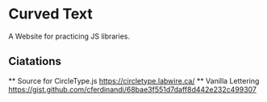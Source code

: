 # Curved Text
A Website for practicing JS libraries.

## Ciatations
** Source for CircleType.js https://circletype.labwire.ca/
** Vanilla Lettering https://gist.github.com/cferdinandi/68bae3f551d7daff8d442e232c499307